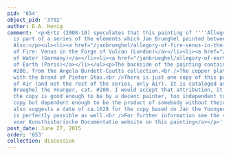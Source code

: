 ```yaml
---
pid: '654'
object_pid: '3792'
author: E.A. Honig
comment: '<p>Ertz (2008-10) speculates that this painting of ''''Allegory of Air''''
  is part of a series of the elements which Jan Brueghel painted between 1601-1611.  See
  Also:</p><ul><li><a href="/janbrueghel/allegory-of-fire-venus-in-the-forge-of-vulcan-london">Allegory
  of Fire: Venus in the Forge of Vulcan (London)</a></li><li><a href="/janbrueghel/allegory-of-water-germany">Allegory
  of Water (Germany)</a></li><li><a href="/janbrueghel/allegory-of-earth-paris">Allegory
  of Earth (Paris)</a></li></ul><p>The backside of the painting contains the inv.
  #286, from the Angela Burdett-Coutts collection.<br />The copper plate is also marked
  with the brand of Pieter Stas.<br />There is just one copy of this particular version
  of Air (and not the rest of the series, only Air). It is cataloged as ERtz, Jan
  Brueghel the Younger, cat. #200. I would accept that attribution, it makes sense:
  the copy is good enough to be by a decent painter, too independent to be a workshop
  copy but dependent enough to be the product of somebody without their own imagination.  Ertz
  also suggests a date of ca.1628 for the copy based on Jan the Younger''s diary which
  is perfectly possible as well.<br />For further information see the <a href="https://rkd.nl/en/explore/images/16404">Rijksbureau
  voor Kunsthistorische Documentatie website on this painting</a></p>'
post_date: June 27, 2015
order: '653'
collection: discussion
---
```

